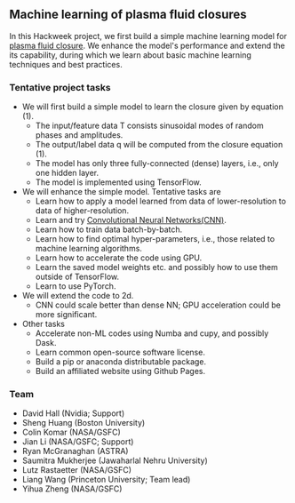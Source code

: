 ## Machine learning of plasma fluid closures

In this Hackweek project, we first build a simple machine learning model for [plasma fluid closure](intro_physics.md). We enhance the model's performance and extend the its capability, during which we learn about basic machine learning techniques and best practices.


### Tentative project tasks
- We will first build a simple model to learn the closure given by equation (1).
  - The input/feature data T consists sinusoidal modes of random phases and amplitudes.
  - The output/label data q will be computed from the closure equation (1).
  - The model has only three fully-connected (dense) layers, i.e., only one hidden layer.
  - The model is implemented using TensorFlow.
- We will enhance the simple model. Tentative tasks are
  - Learn how to apply a model learned from data of lower-resolution to data of higher-resolution.
  - Learn and try [Convolutional Neural Networks(CNN)](https://stanford.edu/~shervine/teaching/cs-230/cheatsheet-convolutional-neural-networks).
  - Learn how to train data batch-by-batch.
  - Learn how to find optimal hyper-parameters, i.e., those related to machine learning algorithms.
  - Learn how to accelerate the code using GPU.
  - Learn the saved model weights etc. and possibly how to use them outside of TensorFlow.
  - Learn to use PyTorch.
- We will extend the code to 2d.
  - CNN could scale better than dense NN; GPU acceleration could be more significant.
- Other tasks
  - Accelerate non-ML codes using Numba and cupy, and possibly Dask.
  - Learn common open-source software license.
  - Build a pip or anaconda distributable package.
  - Build an affiliated website using Github Pages.


### Team
- David Hall (Nvidia; Support)
- Sheng Huang (Boston University)
- Colin Komar (NASA/GSFC)
- Jian Li (NASA/GSFC; Support)
- Ryan McGranaghan (ASTRA)
- Saumitra Mukherjee (Jawaharlal Nehru University)
- Lutz Rastaetter (NASA/GSFC)
- Liang Wang (Princeton University; Team lead)
- Yihua Zheng (NASA/GSFC)
